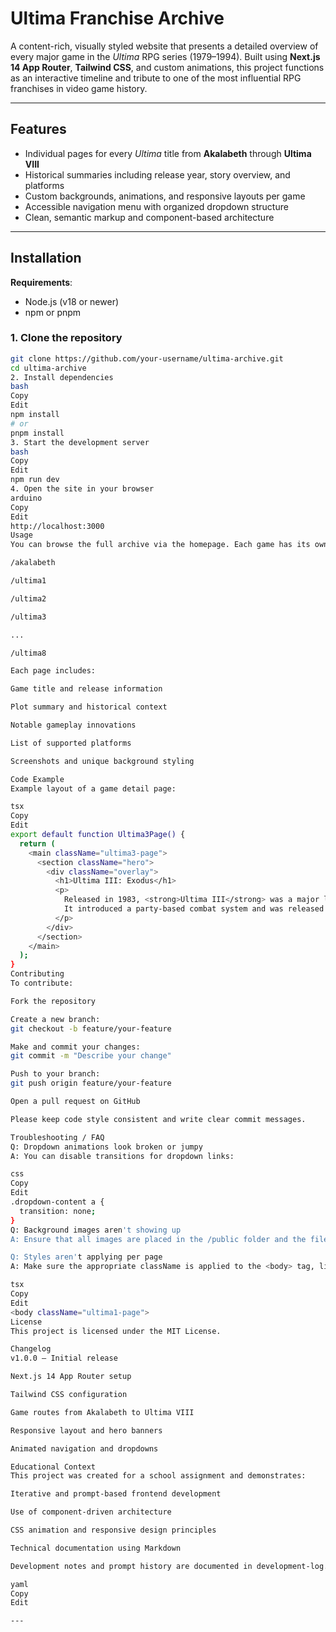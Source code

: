 # Ultima Franchise Archive

A content-rich, visually styled website that presents a detailed overview of every major game in the _Ultima_ RPG series (1979–1994). Built using **Next.js 14 App Router**, **Tailwind CSS**, and custom animations, this project functions as an interactive timeline and tribute to one of the most influential RPG franchises in video game history.

---

## Features

- Individual pages for every _Ultima_ title from **Akalabeth** through **Ultima VIII**
- Historical summaries including release year, story overview, and platforms
- Custom backgrounds, animations, and responsive layouts per game
- Accessible navigation menu with organized dropdown structure
- Clean, semantic markup and component-based architecture

---

## Installation

**Requirements**:

- Node.js (v18 or newer)
- npm or pnpm

### 1. Clone the repository

```bash
git clone https://github.com/your-username/ultima-archive.git
cd ultima-archive
2. Install dependencies
bash
Copy
Edit
npm install
# or
pnpm install
3. Start the development server
bash
Copy
Edit
npm run dev
4. Open the site in your browser
arduino
Copy
Edit
http://localhost:3000
Usage
You can browse the full archive via the homepage. Each game has its own route, for example:

/akalabeth

/ultima1

/ultima2

/ultima3

...

/ultima8

Each page includes:

Game title and release information

Plot summary and historical context

Notable gameplay innovations

List of supported platforms

Screenshots and unique background styling

Code Example
Example layout of a game detail page:

tsx
Copy
Edit
export default function Ultima3Page() {
  return (
    <main className="ultima3-page">
      <section className="hero">
        <div className="overlay">
          <h1>Ultima III: Exodus</h1>
          <p>
            Released in 1983, <strong>Ultima III</strong> was a major leap forward in RPG design.
            It introduced a party-based combat system and was released on Apple II, C64, IBM PC, and NES.
          </p>
        </div>
      </section>
    </main>
  );
}
Contributing
To contribute:

Fork the repository

Create a new branch:
git checkout -b feature/your-feature

Make and commit your changes:
git commit -m "Describe your change"

Push to your branch:
git push origin feature/your-feature

Open a pull request on GitHub

Please keep code style consistent and write clear commit messages.

Troubleshooting / FAQ
Q: Dropdown animations look broken or jumpy
A: You can disable transitions for dropdown links:

css
Copy
Edit
.dropdown-content a {
  transition: none;
}
Q: Background images aren't showing up
A: Ensure that all images are placed in the /public folder and the file paths are correct.

Q: Styles aren't applying per page
A: Make sure the appropriate className is applied to the <body> tag, like this:

tsx
Copy
Edit
<body className="ultima1-page">
License
This project is licensed under the MIT License.

Changelog
v1.0.0 – Initial release

Next.js 14 App Router setup

Tailwind CSS configuration

Game routes from Akalabeth to Ultima VIII

Responsive layout and hero banners

Animated navigation and dropdowns

Educational Context
This project was created for a school assignment and demonstrates:

Iterative and prompt-based frontend development

Use of component-driven architecture

CSS animation and responsive design principles

Technical documentation using Markdown

Development notes and prompt history are documented in development-log.md.

yaml
Copy
Edit

---








```
